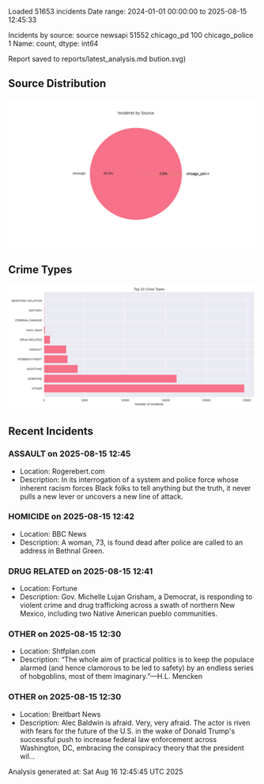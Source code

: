 
Loaded 51653 incidents
Date range: 2024-01-01 00:00:00 to 2025-08-15 12:45:33

Incidents by source:
source
newsapi           51552
chicago_pd          100
chicago_police        1
Name: count, dtype: int64

Report saved to reports/latest_analysis.md
bution.svg)

## Source Distribution
![Source Distribution](images/source_distribution.svg)

## Crime Types
![Crime Types](images/crime_types.svg)

## Recent Incidents

### ASSAULT on 2025-08-15 12:45
- Location: Rogerebert.com
- Description: In its interrogation of a system and police force whose inherent racism forces Black folks to tell anything but the truth, it never pulls a new lever or uncovers a new line of attack.


### HOMICIDE on 2025-08-15 12:42
- Location: BBC News
- Description: A woman, 73, is found dead after police are called to an address in Bethnal Green.


### DRUG RELATED on 2025-08-15 12:41
- Location: Fortune
- Description: Gov. Michelle Lujan Grisham, a Democrat, is responding to violent crime and drug trafficking across a swath of northern New Mexico, including two Native American pueblo communities.


### OTHER on 2025-08-15 12:30
- Location: Shtfplan.com
- Description: “The whole aim of practical politics is to keep the populace alarmed (and hence clamorous to be led to safety) by an endless series of hobgoblins, most of them imaginary.”—H.L. Mencken


### OTHER on 2025-08-15 12:30
- Location: Breitbart News
- Description: Alec Baldwin is afraid. Very, very afraid. The actor is riven with fears for the future of the U.S. in the wake of Donald Trump's successful push to increase federal law enforcement across Washington, DC, embracing the conspiracy theory that the president wil…

Analysis generated at: Sat Aug 16 12:45:45 UTC 2025
